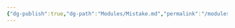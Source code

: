 ```yaml
---
{"dg-publish":true,"dg-path":"Modules/Mistake.md","permalink":"/modules/mistake/","noteIcon":""}
---
```


